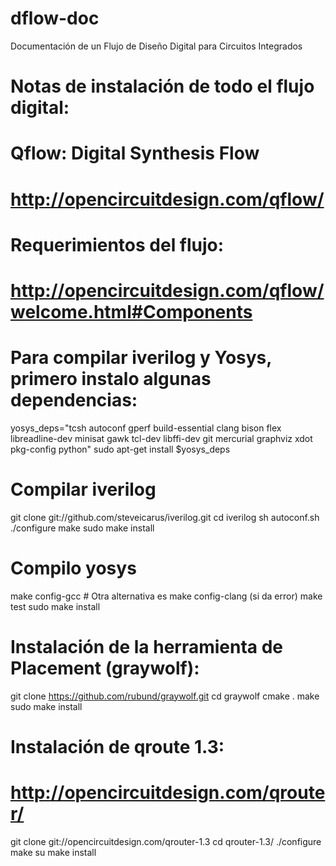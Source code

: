 # dflow-doc
Documentación de un Flujo de Diseño Digital para Circuitos Integrados
# Notas de instalación de todo el flujo digital:
# Qflow: Digital Synthesis Flow
# http://opencircuitdesign.com/qflow/
# Requerimientos del flujo:
# http://opencircuitdesign.com/qflow/welcome.html#Components

# Para compilar iverilog y Yosys, primero instalo algunas dependencias:
yosys_deps="tcsh autoconf gperf build-essential clang bison flex libreadline-dev minisat gawk tcl-dev libffi-dev git mercurial graphviz xdot pkg-config python"
sudo apt-get install $yosys_deps


# Compilar iverilog

git clone git://github.com/steveicarus/iverilog.git
cd iverilog
sh autoconf.sh
./configure
make
sudo make install

# Compilo yosys
make config-gcc # Otra alternativa es make config-clang (si da error)
make test
sudo make install
 
# Instalación de la herramienta de  Placement (graywolf):
git clone https://github.com/rubund/graywolf.git
cd graywolf
cmake .
make
sudo make install

# Instalación de qroute 1.3:
# http://opencircuitdesign.com/qrouter/
git clone git://opencircuitdesign.com/qrouter-1.3 
cd qrouter-1.3/
./configure 
make
su make install
 
 
